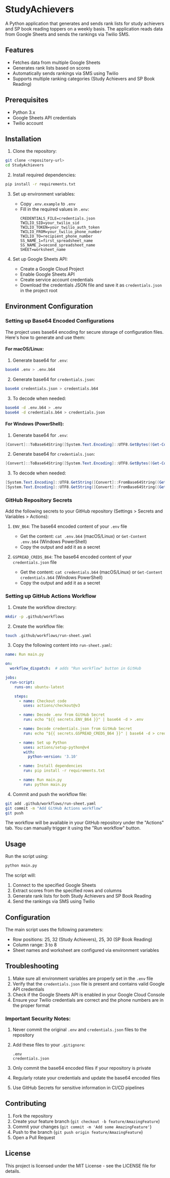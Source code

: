 # StudyAchievers

A Python application that generates and sends rank lists for study achievers and SP book reading toppers on a weekly basis. The application reads data from Google Sheets and sends the rankings via Twilio SMS.

## Features

- Fetches data from multiple Google Sheets
- Generates rank lists based on scores
- Automatically sends rankings via SMS using Twilio
- Supports multiple ranking categories (Study Achievers and SP Book Reading)

## Prerequisites

- Python 3.x
- Google Sheets API credentials
- Twilio account

## Installation

1. Clone the repository:
```bash
git clone <repository-url>
cd StudyAchievers
```

2. Install required dependencies:
```bash
pip install -r requirements.txt
```

3. Set up environment variables:
   - Copy `.env.example` to `.env`
   - Fill in the required values in `.env`:
     ```
     CREDENTIALS_FILE=credentials.json
     TWILIO_SID=your_twilio_sid
     TWILIO_TOKEN=your_twilio_auth_token
     TWILIO_FROM=your_twilio_phone_number
     TWILIO_TO=recipient_phone_number
     SS_NAME_1=first_spreadsheet_name
     SS_NAME_2=second_spreadsheet_name
     SHEET=worksheet_name
     ```

4. Set up Google Sheets API:
   - Create a Google Cloud Project
   - Enable Google Sheets API
   - Create service account credentials
   - Download the credentials JSON file and save it as `credentials.json` in the project root

## Environment Configuration

### Setting up Base64 Encoded Configurations

The project uses base64 encoding for secure storage of configuration files. Here's how to generate and use them:

#### For macOS/Linux:

1. Generate base64 for `.env`:
```bash
base64 .env > .env.b64
```

2. Generate base64 for `credentials.json`:
```bash
base64 credentials.json > credentials.b64
```

3. To decode when needed:
```bash
base64 -d .env.b64 > .env
base64 -d credentials.b64 > credentials.json
```

#### For Windows (PowerShell):

1. Generate base64 for `.env`:
```powershell
[Convert]::ToBase64String([System.Text.Encoding]::UTF8.GetBytes((Get-Content -Path ".env" -Raw))) | Set-Content -Path ".env.b64"
```

2. Generate base64 for `credentials.json`:
```powershell
[Convert]::ToBase64String([System.Text.Encoding]::UTF8.GetBytes((Get-Content -Path "credentials.json" -Raw))) | Set-Content -Path "credentials.b64"
```

3. To decode when needed:
```powershell
[System.Text.Encoding]::UTF8.GetString([Convert]::FromBase64String((Get-Content -Path ".env.b64"))) | Set-Content -Path ".env"
[System.Text.Encoding]::UTF8.GetString([Convert]::FromBase64String((Get-Content -Path "credentials.b64"))) | Set-Content -Path "credentials.json"
```

### GitHub Repository Secrets

Add the following secrets to your GitHub repository (Settings > Secrets and Variables > Actions):

1. `ENV_B64`: The base64 encoded content of your `.env` file
   - Get the content: `cat .env.b64` (macOS/Linux) or `Get-Content .env.b64` (Windows PowerShell)
   - Copy the output and add it as a secret

2. `GSPREAD_CREDS_B64`: The base64 encoded content of your `credentials.json` file
   - Get the content: `cat credentials.b64` (macOS/Linux) or `Get-Content credentials.b64` (Windows PowerShell)
   - Copy the output and add it as a secret

### Setting up GitHub Actions Workflow

1. Create the workflow directory:
```bash
mkdir -p .github/workflows
```

2. Create the workflow file:
```bash
touch .github/workflows/run-sheet.yaml
```

3. Copy the following content into `run-sheet.yaml`:
```yaml
name: Run main.py

on:
  workflow_dispatch:  # adds "Run workflow" button in GitHub

jobs:
  run-script:
    runs-on: ubuntu-latest

    steps:
      - name: Checkout code
        uses: actions/checkout@v3

      - name: Decode .env from GitHub Secret
        run: echo "${{ secrets.ENV_B64 }}" | base64 -d > .env

      - name: Decode credentials.json from GitHub Secret
        run: echo "${{ secrets.GSPREAD_CREDS_B64 }}" | base64 -d > credentials.json

      - name: Set up Python
        uses: actions/setup-python@v4
        with:
          python-version: '3.10'

      - name: Install dependencies
        run: pip install -r requirements.txt

      - name: Run main.py
        run: python main.py
```

4. Commit and push the workflow file:
```bash
git add .github/workflows/run-sheet.yaml
git commit -m "Add GitHub Actions workflow"
git push
```

The workflow will be available in your GitHub repository under the "Actions" tab. You can manually trigger it using the "Run workflow" button.

## Usage

Run the script using:
```bash
python main.py
```

The script will:
1. Connect to the specified Google Sheets
2. Extract scores from the specified rows and columns
3. Generate rank lists for both Study Achievers and SP Book Reading
4. Send the rankings via SMS using Twilio

## Configuration

The main script uses the following parameters:
- Row positions: 25, 32 (Study Achievers), 25, 30 (SP Book Reading)
- Column range: 3 to 8
- Sheet names and worksheet are configured via environment variables

## Troubleshooting

1. Make sure all environment variables are properly set in the `.env` file
2. Verify that the `credentials.json` file is present and contains valid Google API credentials
3. Check if the Google Sheets API is enabled in your Google Cloud Console
4. Ensure your Twilio credentials are correct and the phone numbers are in the proper format

### Important Security Notes:

1. Never commit the original `.env` and `credentials.json` files to the repository
2. Add these files to your `.gitignore`:
   ```
   .env
   credentials.json
   ```

3. Only commit the base64 encoded files if your repository is private
4. Regularly rotate your credentials and update the base64 encoded files
5. Use GitHub Secrets for sensitive information in CI/CD pipelines

## Contributing

1. Fork the repository
2. Create your feature branch (`git checkout -b feature/AmazingFeature`)
3. Commit your changes (`git commit -m 'Add some AmazingFeature'`)
4. Push to the branch (`git push origin feature/AmazingFeature`)
5. Open a Pull Request

## License

This project is licensed under the MIT License - see the LICENSE file for details.

